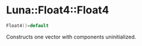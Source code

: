 # Luna::Float4::Float4

```c++
Float4()=default
```

Constructs one vector with components uninitialized. 

